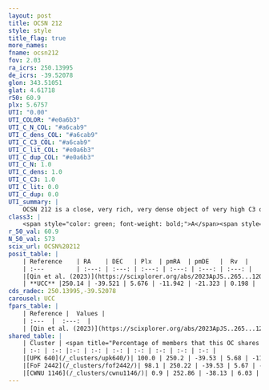 ```yaml
---
layout: post
title: OCSN 212
style: style
title_flag: true
more_names: 
fname: ocsn212
fov: 2.03
ra_icrs: 250.13995
de_icrs: -39.52078
glon: 343.51051
glat: 4.61718
r50: 60.9
plx: 5.6757
UTI: "0.00"
UTI_COLOR: "#e0a6b3"
UTI_C_N_COL: "#a6cab9"
UTI_C_dens_COL: "#a6cab9"
UTI_C_C3_COL: "#a6cab9"
UTI_C_lit_COL: "#e0a6b3"
UTI_C_dup_COL: "#e0a6b3"
UTI_C_N: 1.0
UTI_C_dens: 1.0
UTI_C_C3: 1.0
UTI_C_lit: 0.0
UTI_C_dup: 0.0
UTI_summary: |
    OCSN 212 is a close, very rich, very dense object of very high C3 quality. It was recently reported in the literature.<br><br><span style="color: #99180f; font-weight: bold;">Warning: </span>This is very likely a duplicate object, which shares a large percentage of members with at least one previously reported entry.
class3: |
    <span style="color: green; font-weight: bold;">A</span><span style="color: green; font-weight: bold;">A</span>
r_50_val: 60.9
N_50_val: 573
scix_url: OCSN%20212
posit_table: |
    | Reference    | RA    | DEC   | Plx  | pmRA  | pmDE   |  Rv  |
    | :---         | :---: | :---: | :---: | :---: | :---: | :---: |
    |[Qin et al. (2023)](https://scixplorer.org/abs/2023ApJS..265...12Q) | 249.9 | -39.47 | 5.69 | -11.94 | -21.4 | 1.23 |
    | **UCC** |250.14 | -39.521 | 5.676 | -11.942 | -21.323 | 0.198 | 
cds_radec: 250.13995,-39.52078
carousel: UCC
fpars_table: |
    | Reference |  Values |
    | :---  |  :---:  |
    | [Qin et al. (2023)](https://scixplorer.org/abs/2023ApJS..265...12Q) | `E(B-V)=0.1, m-M=6.36, logt=7.2` |
shared_table: |
    | Cluster | <span title="Percentage of members that this OC shares with the ones listed">%</span>   | RA   | DEC   | Plx   | pmRA  | pmDE  | Rv | UTI |
    | :-: | :-: |:-: | :-: | :-: | :-: | :-: | :-: | :-: |
    |[UPK 640](/_clusters/upk640/)| 100.0 | 250.2 | -39.53 | 5.68 | -11.94 | -21.35 | 0.54 |0.92 |
    |[FoF 2442](/_clusters/fof2442/)| 98.1 | 250.22 | -39.53 | 5.67 | -11.92 | -21.3 | 0.21 |0.0 |
    |[CWNU 1146](/_clusters/cwnu1146/)| 0.9 | 252.86 | -38.13 | 6.03 | -11.84 | -22.52 | -4.5 |0.0 |
---
```

